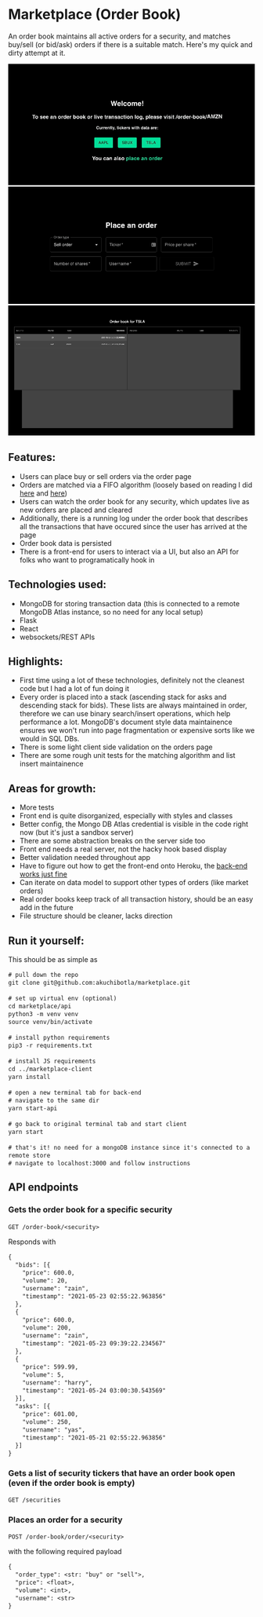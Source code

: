 # Marketplace (Order Book)

An order book maintains all active orders for a security, and matches buy/sell (or bid/ask) orders if there is a suitable match. Here's my quick and dirty attempt at it.

![homepage](assets/homepage_gif.gif)
![orderpage](assets/orderpage_gif.gif)
![orderbook-gif](assets/orderbook_gif.gif)


## Features:
- Users can place buy or sell orders via the order page
- Orders are matched via a FIFO algorithm (loosely based on reading I did [here](https://www.amazon.com/Algorithmic-Trading-Practitioners-Jeffrey-Bacidore/dp/0578715236/ref=sr_1_4?dchild=1&keywords=algorithmic+trading&qid=1621740058&s=books&sr=1-4) and [here](https://en.wikipedia.org/wiki/Order_matching_system))
- Users can watch the order book for any security, which updates live as new orders are placed and cleared
- Additionally, there is a running log under the order book that describes all the transactions that have occured since the user has arrived at the page
- Order book data is persisted
- There is a front-end for users to interact via a UI, but also an API for folks who want to programatically hook in

## Technologies used:
- MongoDB for storing transaction data (this is connected to a remote MongoDB Atlas instance, so no need for any local setup)
- Flask
- React
- websockets/REST APIs

## Highlights:
- First time using a lot of these technologies, definitely not the cleanest code but I had a lot of fun doing it
- Every order is placed into a stack (ascending stack for asks and descending stack for bids). These lists are always maintained in order, therefore we can use binary search/insert operations, which help performance a lot. MongoDB's document style data maintainence ensures we won't run into page fragmentation or expensive sorts like we would in SQL DBs.
- There is some light client side validation on the orders page
- There are some rough unit tests for the matching algorithm and list insert maintainence

## Areas for growth:
- More tests
- Front end is quite disorganized, especially with styles and classes
- Better config, the Mongo DB Atlas credential is visible in the code right now (but it's just a sandbox server)
- There are some abstraction breaks on the server side too
- Front end needs a real server, not the hacky hook based display
- Better validation needed throughout app
- Have to figure out how to get the front-end onto Heroku, the [back-end works just fine](http://ak-marketplace-server.herokuapp.com/)
- Can iterate on data model to support other types of orders (like market orders)
- Real order books keep track of all transaction history, should be an easy add in the future
- File structure should be cleaner, lacks direction

## Run it yourself:
This should be as simple as
```
# pull down the repo
git clone git@github.com:akuchibotla/marketplace.git

# set up virtual env (optional)
cd marketplace/api
python3 -m venv venv
source venv/bin/activate

# install python requirements
pip3 -r requirements.txt

# install JS requirements
cd ../marketplace-client
yarn install

# open a new terminal tab for back-end
# navigate to the same dir
yarn start-api

# go back to original terminal tab and start client
yarn start

# that's it! no need for a mongoDB instance since it's connected to a remote store
# navigate to localhost:3000 and follow instructions
```

## API endpoints
### Gets the order book for a specific security
```
GET /order-book/<security>
```
Responds with
```
{
  "bids": [{
    "price": 600.0,
    "volume": 20,
    "username": "zain",
    "timestamp": "2021-05-23 02:55:22.963856"
  },
  {
    "price": 600.0,
    "volume": 200,
    "username": "zain",
    "timestamp": "2021-05-23 09:39:22.234567"
  },
  {
    "price": 599.99,
    "volume": 5,
    "username": "harry",
    "timestamp": "2021-05-24 03:00:30.543569"
  }],
  "asks": [{
    "price": 601.00,
    "volume": 250,
    "username": "yas",
    "timestamp": "2021-05-21 02:55:22.963856"
  }]
}
```

### Gets a list of security tickers that have an order book open (even if the order book is empty)
```
GET /securities
```

### Places an order for a security
```
POST /order-book/order/<security>
```
with the following required payload
```
{
  "order_type": <str: "buy" or "sell">,
  "price": <float>,
  "volume": <int>,
  "username": <str>
}
```
